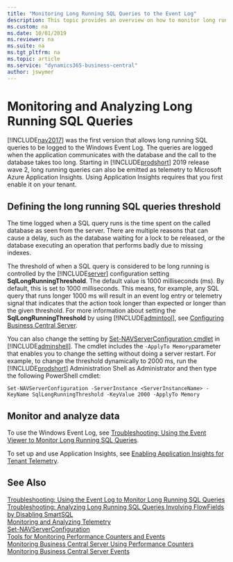 ```yaml
---
title: "Monitoring Long Running SQL Queries to the Event Log"
description: This topic provides an overview on how to monitor long running SQL queries in the event log starting with NAV 2017. 
ms.custom: na
ms.date: 10/01/2019
ms.reviewer: na
ms.suite: na
ms.tgt_pltfrm: na
ms.topic: article
ms.service: "dynamics365-business-central"
author: jswymer
---
```

# Monitoring and Analyzing Long Running SQL Queries

<!-- This topic needs to be updated for the BC autumn release. -->
 
[!INCLUDE[nav2017](../developer/includes/nav2017.md)] was the first version that allows long running SQL queries to be logged to the Windows Event Log. The queries are logged when the application communicates with the database and the call to the database takes too long. Starting in [!INCLUDE[prodshort](../developer/includes/prodshort.md)] 2019 release wave 2, long running queries can also be emitted as telemetry to Microsoft Azure Application Insights. Using Application Insights requires that you first enable it on your tenant.

## <a name="threshold"></a>Defining the long running SQL queries threshold

The time logged when a SQL query runs is the time spent on the called database as seen from the server. There are multiple reasons that can cause a delay, such as the database waiting for a lock to be released, or the database executing an operation that performs badly due to missing indexes.

The threshold of when a SQL query is considered to be long running is controlled by the [!INCLUDE[server](../developer/includes/server.md)] configuration setting **SqlLongRunningThreshold**. The default value is 1000 milliseconds (ms). By default, this is set to 1000 milliseconds. This means, for example, any SQL query that runs longer 1000 ms will result in an event log entry or telemetry signal that indicates that the action took longer than expected or longer than the given threshold. For more information about setting the **SqlLongRunningThreshold** by using [!INCLUDE[admintool](../developer/includes/admintool.md)], see [Configuring Business Central Server](configure-server-instance.md#Database).

You can also change the setting by [Set-NAVServerConfiguration cmdlet](/powershell/module/microsoft.dynamics.nav.management/set-navserverconfiguration) in [!INCLUDE[adminshell](../developer/includes/adminshell.md)]. The cmdlet includes the `-ApplyTo Memory`parameter that enables you to change the setting without doing a server restart. For example, to change the threshold dynamically to 2000 ms, run the [!INCLUDE[prodshort](../developer/includes/prodshort.md)] Administration Shell as Administrator and then type the following PowerShell cmdlet:

```
Set-NAVServerConfiguration -ServerInstance <ServerInstanceName> -KeyName SqlLongRunningThreshold -KeyValue 2000 -ApplyTo Memory
```

## Monitor and analyze data

To use the Windows Event Log, see [Troubleshooting: Using the Event Viewer to Monitor Long Running SQL Queries](troubleshoot-long-running-queries-using-event-log.md).

To set up and use Application Insights, see [Enabling Application Insights for Tenant Telemetry](telemetry-enable-application-insights.md).
<!-- 
## <a name="ApplicationInsights"></a>Enable Sending Telemetry to Application Insights

If you have access to an Application Insights resource in Microsoft Azure, you can configure your tenants to send long running query telemetry there for analysis and presentation.

1. To enable this feature, you will first need the instrumentation key of the Application Insights resource, which you can get from the [Azure Portal](/azure/bot-service/bot-service-resources-app-insights-keys?view=azure-bot-service-4.0).

2. Once you have the key, the way to enable this feature depends on whether your [!INCLUDE[server](../developer/includes/server.md)] instance is configured as a single-tenant or multitenant instance. 

    - For a single-tenant server instance, you enable this feature on the server instance itself by adding the key to the **Application Insights Instrumentation Key** setting of the server instance. For more information, see [Configuring Business Central Server](configure-server-instance.md#General).
    
    - For a multitenant server instance, you enable this feature on a per-tenant basis when you mount tenants on the [!INCLUDE[server](../developer/includes/server.md)] instance. The [Mount-NAVTenant cmdlet](/powershell/module/microsoft.dynamics.nav.management/mount-navtenant?view=businesscentral-ps) includes the `-ApplicationInsightsKey` parameter that you set to the instrumentation key, for example:
    
        ```
        Mount-NAVTenant -ServerInstance BC150 -Tenant tenant1 -DatabaseName "Demo Database BC (15-0)" -DatabaseServer localhost -DatabaseInstance BCDEMO -ApplicationInsightsKey 11111111-2222-3333-4444-555555555555
        ```

## Monitor and analyze data

If you are using the event log, refer to the following articles:

[Troubleshooting: Using the Event Log to Monitor Long Running SQL Queries](troubleshoot-long-running-queries-using-event-log.md)

[Troubleshooting: Analyzing Long Running SQL Queries Involving FlowFields by Disabling SmartSQL](troubleshooting-queries-involving-flowfields-by-disabling-smartsql.md)

If you are using application Insights, see:

[Analyzing Long Running Operation (SQL Query) Telemetry](telemetry-long-running-sql-query-trace.md).-->

<!--
### <a name="LRSQLQuery"></a>Dimensions for long running SQL queries emitted to Application Insights

The following tables explains the columns included in long running query events emitted to Application Insights. Bold text indicates that the value of the columns is a constant. Some columns are standard for Application Insights. These are indicated by *Application Insights*.

|Column|Description or value||
|---------|-----|-----------|
|timestamp|Specifies the date and time that the long running query event occurred, such as 2019-08-20T07:23:07.9996696Z||
|message|**Action took longer than expected**||
|severityLevel|**2** (This indicates a warning. Long running queries are always recorded as warnings)||
|itemType|**trace**||
|customDimensions|(see table that follows)||
|operation_Name|**Long Running Operation (SQL Query)**||
|operation_Id|Specifies the GUID assigned to the client operation. An operation is created whenever the user performs an activity in the client, such as selecting an action.||
|operation_ParentId|Currently this is the same as the operation_Id. This might change in a future release.||
|session_Id|Specifies the GUID of the client session. When a client establishes a connection to the [!INCLUDE[server](../developer/includes/server.md)] instance, a session is created and it is assigned an ID. ||
|client_Type|*Application Insights*||
|client_IP|*Application Insights*||
|client_City|*Application Insights*||
|client_StateOrProvince|*Application Insights*||
|client_CountryOrRegion|*Application Insights*||
|cloud_RoleName|Specifies the display name of [!INCLUDE[prodshort](../developer/includes/prodshort.md)] tenant. For on-premises, this is the same as the cloud_RoleInstance.  ||
|cloud_RoleInstance|Specifies the name of [!INCLUDE[prodshort](../developer/includes/prodshort.md)] tenant. ||
|appId|*Application Insights*||
|appName|*Application Insights*||
|iKey|*Application Insights*||
|sdkVersion|*Application Insights*||

#### CustomDimensions

The following shows an example of the CustomDimensions exported in CSV format.
 
```
{"Long running log threshold (ms)":"65","Telemetry schema version":"0.1","Execution time (ms)":"99","Component":"Navision_NAVPlatform - 15.0.35274.0","Environment type":"Production","SQL Statement":"SELECT \"2161\".\"timestamp\",\"2161\".\"User\",\"2161\".\"Default Execute Time\",\"2161\".\"Current Job Queue Entry\",\"2161\".\"$systemId\" FROM \"SQLDATABASE\".dbo.\"CURRENTCOMPANY$Calendar Event User Config_\" \"2161\"  WITH(UPDLOCK)  WHERE (\"2161\".\"User\"=@0) OPTION(OPTIMIZE FOR UNKNOWN)","Client Type":"Background","AL Stack Trace":"AppObjectType: CodeUnit\r\n  AppObjectId: 2160\r\n  AL CallStack: \"Calendar Event Mangement\"(CodeUnit 2160).GetCalendarEventUserConfiguration line 2\r\n\"Calendar Event Management\"(CodeUnit 2160).FindJobQueue line 1\r\n\"Calendar Event Execution\"(CodeUnit 2161).RunCalendarEvents line 20\r\n\"Calendar Event Execution\"(CodeUnit 2161).OnRun(Trigger) line 1\r\n\"Job Queue Start Codeunit\"(CodeUnit 449).OnRun(Trigger) line 6\r\n\"Job Queue Dispatcher\"(CodeUnit 448).HandleRequest line 18\r\n\"Job Queue Dispatcher\"(CodeUnit 448).OnRun(Trigger) line 12","AL Object Name":"Calendar Event Mangement","AL Object type":"CodeUnit","Company Name":"CRONUS International Ltd.","AL Object ID":"2160"}
```

This table describes the different dimensions.


|Column|Description or value||
|---------|-----|-----------|
|Long running log threshold (ms)|Specifies the amount of time (in milliseconds) that an SQL query can run before a warning event is recorded. This threshold is controlled by the [!INCLUDE[server](../developer/includes/server.md)] configuration setting called SqlLongRunningThreshold. |
|Telemetry schema version|Specifies the version of the [!INCLUDE[prodshort](../developer/includes/prodshort.md)] telemetry schema. ||
|Execution time (ms)|Specifies the time in milliseconds that it took to execute the SQL statement.||
|Component|Specifies the [!INCLUDE[server](../developer/includes/server.md)] instance name and the platform version.||
|Environment type|Specifies thee environment type of the [!INCLUDE[prodshort](../developer/includes/prodshort.md)] solution, such as Production or Sandbox.|
|SQL Statement|Specifies the SQL statement that was executed for the long running query. The value is limited to 8192 characters. If the value exceeds 8192 characters, it will be truncated in manner that still provides the most pertinent information.||
|Client Type |Specifies the type of client that executed the SQL Statement, such as Background or Web. For a list of the client types, see [ClientType Option Type](../developer/methods-auto/clienttype/clienttype-option.md).||
|AL Stack Trace |The stack trace in AL.||
|AL Object Name|The name of the aL object that executed the SQL statement||
|AL Object Type |The type of the AL object that executed the SQL statement||
|Company Name |The display name of the [!INCLUDE[prodshort](../developer/includes/prodshort.md)] company that was used at tome of execution. ||
|AL Object ID |The type of the AL object that executed the SQL statement.||

If you have access to an Application Insights resource in Microsoft Azure, you can configure your tenants to send long running query telemetry there for analysis and presentation.

> [!NOTE]
> Currently, this is only available in a multitenant deployment, where the [!INCLUDE[server](../developer/includes/server.md)] instance is configured as a multitenant instance.

-->


## See Also

[Troubleshooting: Using the Event Log to Monitor Long Running SQL Queries](troubleshoot-long-running-queries-using-event-log.md)  
[Troubleshooting: Analyzing Long Running SQL Queries Involving FlowFields by Disabling SmartSQL](troubleshooting-queries-involving-flowfields-by-disabling-smartsql.md)  
[Monitoring and Analyzing Telemetry](telemtry-overview.md)  
[Set-NAVServerConfiguration](https://go.microsoft.com/fwlink/?linkid=401394)  
[Tools for Monitoring Performance Counters and Events](tools-monitor-performance-counters-and-events.md)  
[Monitoring Business Central Server Using Performance Counters](monitor-server-using-performance-counters.md)  
[Monitoring Business Central Server Events](monitor-server-events.md)  


